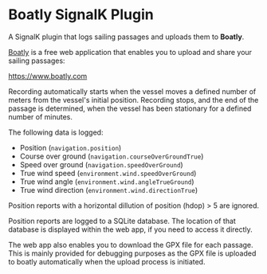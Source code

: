 # Boatly SignalK Plugin

A SignalK plugin that logs sailing passages and uploads them to **Boatly**.

[Boatly](https://www.boatly.com) is a free web application that enables you to upload and share your sailing passages:

https://www.boatly.com

Recording automatically starts when the vessel moves a defined number of meters from the vessel's initial position.   Recording stops, and the end of the passage is determined, when the vessel has been stationary for a defined number of minutes.

The following data is logged:
- Position (`navigation.position`)
- Course over ground (`navigation.courseOverGroundTrue`)
- Speed over ground (`navigation.speedOverGround`)
- True wind speed (`environment.wind.speedOverGround`)
- True wind angle (`environment.wind.angleTrueGround`)
- True wind direction (`environment.wind.directionTrue`)

Position reports with a horizontal dillution of position (hdop) > 5 are ignored.

Position reports are logged to a SQLite database.  The location of that database is displayed within the web app, if you need to access it directly.

The web app also enables you to download the GPX file for each passage.  This is mainly provided for debugging purposes as the GPX file is uploaded to boatly automatically when the upload process is initiated.
